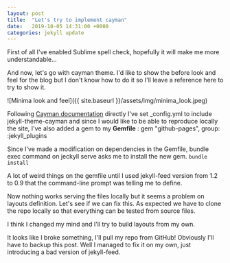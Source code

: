 ```yaml
---
layout: post
title:  "Let's try to implement cayman"
date:   2019-10-05 14:31:00 +0000
categories: jekyll update
---
```


First of all I've enabled Sublime spell check, hopefully it will make me more understandable...

And now, let's go with cayman theme. I'd like to show the before look and feel for the blog but I don't know how to do it so I'll leave a reference here to try to show it.

![Minima look and feel]({{ site.baseurl }}/assets/img/minima_look.jpeg)

Following [Cayman documentation](https://github.com/pages-themes/cayman) directly I've set \_config.yml to include jekyll-theme-cayman and since I would like to be able to reproduce locally the site, I've also added a gem to my **Gemfile** : gem "github-pages", group: :jekyll_plugins

Since I've made a modification on dependencies in the Gemfile, bundle exec command on jeckyll serve asks me to install the new gem. `bundle install` 

A lot of weird things on the gemfile until I used jekyll-feed version from 1.2 to 0.9 that the command-line prompt was telling me to define.

Now nothing works serving the files locally but it seems a problem on layouts definition. Let's see if we can fix this. As expected we have to clone the repo locally so that everything can be tested from source files.

I think I changed my mind and I'll try to build layouts from my own.

It looks like I broke something, I'll pull my repo from GitHub! Obviously I'll have to backup this post. Well I managed to fix it on my own, just introducing a bad version of jekyll-feed.